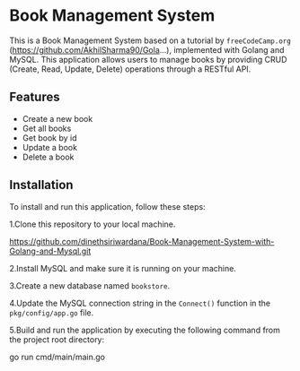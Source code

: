 # Book Management System

This is a Book Management System based on a tutorial by `freeCodeCamp.org` (https://github.com/AkhilSharma90/Gola...), implemented with Golang and MySQL. This application allows users to manage books by providing CRUD (Create, Read, Update, Delete) operations through a RESTful API.

## Features
- Create a new book
- Get all books
- Get book by id
- Update a book
- Delete a book

## Installation
To install and run this application, follow these steps:

1.Clone this repository to your local machine.

https://github.com/dinethsiriwardana/Book-Management-System-with-Golang-and-Mysql.git

2.Install MySQL and make sure it is running on your machine.

3.Create a new database named `bookstore`.

4.Update the MySQL connection string in the `Connect()` function in the `pkg/config/app.go` file.

5.Build and run the application by executing the following command from the project root directory:

go run cmd/main/main.go
